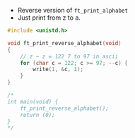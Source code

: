 - Reverse version of `ft_print_alphabet`
- Just print from z to a.

```c
#include <unistd.h>

void ft_print_reverse_alphabet(void)
{
    // z ~ z = 122 7 to 97 in ascii
    for (char c = 122; c >= 97; --c) {
        write(1, &c, 1);
    }
}

/*
int main(void) {
    ft_print_reverse_alphabet();
    return (0);
}
*/
```